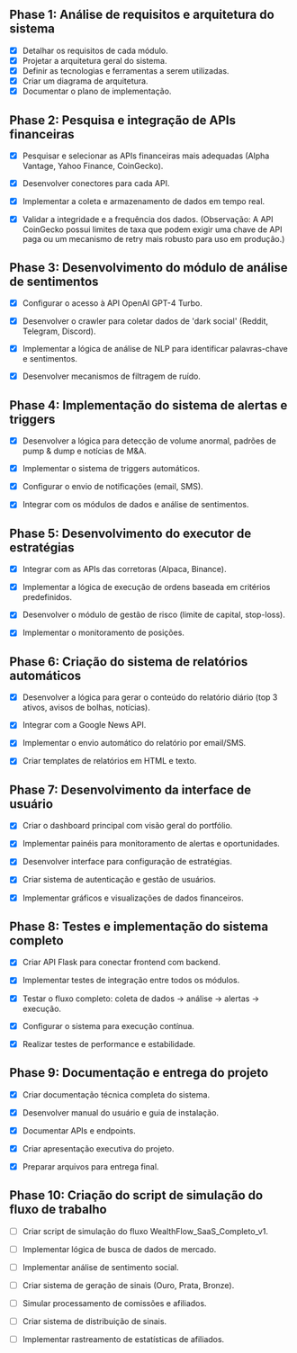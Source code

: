 ## Phase 1: Análise de requisitos e arquitetura do sistema
- [x] Detalhar os requisitos de cada módulo.
- [x] Projetar a arquitetura geral do sistema.
- [x] Definir as tecnologias e ferramentas a serem utilizadas.
- [x] Criar um diagrama de arquitetura.
- [x] Documentar o plano de implementação.

## Phase 2: Pesquisa e integração de APIs financeiras
- [x] Pesquisar e selecionar as APIs financeiras mais adequadas (Alpha Vantage, Yahoo Finance, CoinGecko).
- [x] Desenvolver conectores para cada API.
- [x] Implementar a coleta e armazenamento de dados em tempo real.
- [x] Validar a integridade e a frequência dos dados. (Observação: A API CoinGecko possui limites de taxa que podem exigir uma chave de API paga ou um mecanismo de retry mais robusto para uso em produção.)


## Phase 3: Desenvolvimento do módulo de análise de sentimentos
- [x] Configurar o acesso à API OpenAI GPT-4 Turbo.
- [x] Desenvolver o crawler para coletar dados de 'dark social' (Reddit, Telegram, Discord).
- [x] Implementar a lógica de análise de NLP para identificar palavras-chave e sentimentos.
- [x] Desenvolver mecanismos de filtragem de ruído.


## Phase 4: Implementação do sistema de alertas e triggers
- [x] Desenvolver a lógica para detecção de volume anormal, padrões de pump & dump e notícias de M&A.
- [x] Implementar o sistema de triggers automáticos.
- [x] Configurar o envio de notificações (email, SMS).
- [x] Integrar com os módulos de dados e análise de sentimentos.


## Phase 5: Desenvolvimento do executor de estratégias
- [x] Integrar com as APIs das corretoras (Alpaca, Binance).
- [x] Implementar a lógica de execução de ordens baseada em critérios predefinidos.
- [x] Desenvolver o módulo de gestão de risco (limite de capital, stop-loss).
- [x] Implementar o monitoramento de posições.


## Phase 6: Criação do sistema de relatórios automáticos
- [x] Desenvolver a lógica para gerar o conteúdo do relatório diário (top 3 ativos, avisos de bolhas, notícias).
- [x] Integrar com a Google News API.
- [x] Implementar o envio automático do relatório por email/SMS.
- [x] Criar templates de relatórios em HTML e texto.


## Phase 7: Desenvolvimento da interface de usuário
- [x] Criar o dashboard principal com visão geral do portfólio.
- [x] Implementar painéis para monitoramento de alertas e oportunidades.
- [x] Desenvolver interface para configuração de estratégias.
- [x] Criar sistema de autenticação e gestão de usuários.
- [x] Implementar gráficos e visualizações de dados financeiros.


## Phase 8: Testes e implementação do sistema completo
- [x] Criar API Flask para conectar frontend com backend.
- [x] Implementar testes de integração entre todos os módulos.
- [x] Testar o fluxo completo: coleta de dados → análise → alertas → execução.
- [x] Configurar o sistema para execução contínua.
- [x] Realizar testes de performance e estabilidade.


## Phase 9: Documentação e entrega do projeto
- [x] Criar documentação técnica completa do sistema.
- [x] Desenvolver manual do usuário e guia de instalação.
- [x] Documentar APIs e endpoints.
- [x] Criar apresentação executiva do projeto.
- [x] Preparar arquivos para entrega final.


## Phase 10: Criação do script de simulação do fluxo de trabalho
- [ ] Criar script de simulação do fluxo WealthFlow_SaaS_Completo_v1.
- [ ] Implementar lógica de busca de dados de mercado.
- [ ] Implementar análise de sentimento social.
- [ ] Criar sistema de geração de sinais (Ouro, Prata, Bronze).
- [ ] Simular processamento de comissões e afiliados.
- [ ] Criar sistema de distribuição de sinais.
- [ ] Implementar rastreamento de estatísticas de afiliados.


